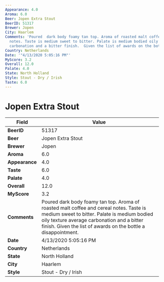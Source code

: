 ```yaml
---
Appearance: 4.0
Aroma: 6.0
Beer: Jopen Extra Stout
BeerID: 51317
Brewer: Jopen
City: Haarlem
Comments: 'Poured  dark body foamy tan top. Aroma of roasted malt coffee and cereal
  notes. Taste is medium sweet to bitter. Palate is medium bodied oily texture average
  carbonation and a bitter finish.  Given the list of awards on the bottle a disappointment. '
Country: Netherlands
Date: '"4/13/2020 5:05:16 PM"'
MyScore: 3.2
Overall: 12.0
Palate: 4.0
State: North Holland
Style: Stout - Dry / Irish
Taste: 6.0
---
```


# Jopen Extra Stout

| Field         | Value |
|---------------|-------|
| **BeerID** | 51317 |
| **Beer** | Jopen Extra Stout |
| **Brewer** | Jopen |
| **Aroma** | 6.0 |
| **Appearance** | 4.0 |
| **Taste** | 6.0 |
| **Palate** | 4.0 |
| **Overall** | 12.0 |
| **MyScore** | 3.2 |
| **Comments** | Poured  dark body foamy tan top. Aroma of roasted malt coffee and cereal notes. Taste is medium sweet to bitter. Palate is medium bodied oily texture average carbonation and a bitter finish.  Given the list of awards on the bottle a disappointment.  |
| **Date** | 4/13/2020 5:05:16 PM |
| **Country** | Netherlands |
| **State** | North Holland |
| **City** | Haarlem |
| **Style** | Stout - Dry / Irish |
